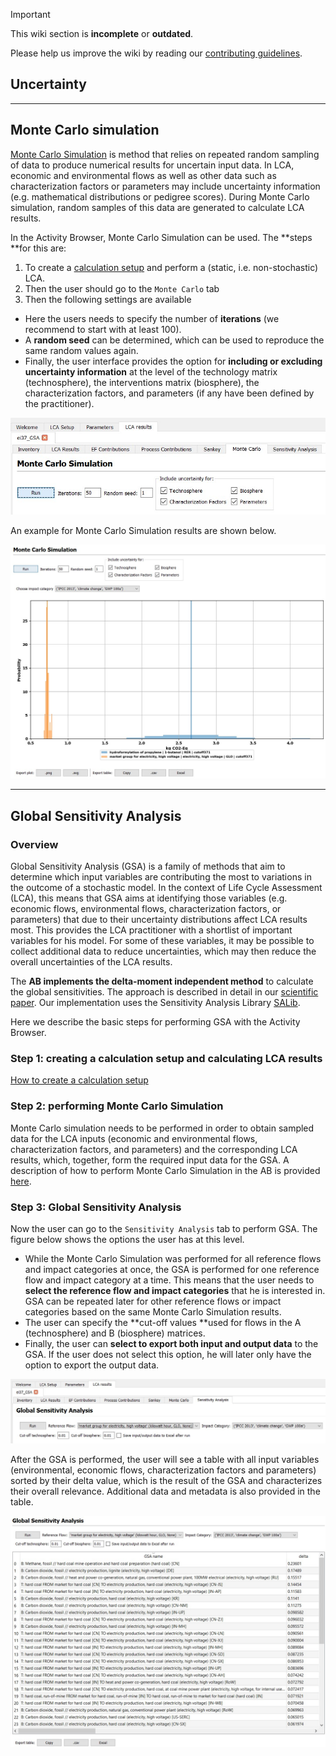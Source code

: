 > [!IMPORTANT]
> This wiki section is __incomplete__ or __outdated__.
> 
> Please help us improve the wiki by reading our
> [contributing guidelines](https://github.com/LCA-ActivityBrowser/activity-browser/blob/main/CONTRIBUTING.md#wiki).

## Uncertainty

___
## Monte Carlo simulation
[Monte Carlo Simulation](https://en.wikipedia.org/wiki/Monte_Carlo_method) is method that relies on repeated random sampling of data to produce numerical results for uncertain input data. In LCA, economic and environmental flows as well as other data such as characterization factors or parameters may include uncertainty information (e.g. mathematical distributions or pedigree scores). During Monte Carlo simulation, random samples of this data are generated to calculate LCA results. 

In the Activity Browser, Monte Carlo Simulation can be used. The **steps **for this are:
1. To create a [calculation setup](https://github.com/LCA-ActivityBrowser/activity-browser/wiki#creating-a-calculation-setup) and perform a (static, i.e. non-stochastic) LCA. 
2. Then the user should go to the `Monte Carlo` tab
3. Then the following settings are available

* Here the users needs to specify the number of **iterations** (we recommend to start with at least 100). 
* A **random seed** can be determined, which can be used to reproduce the same random values again. 
* Finally, the user interface provides the option for **including or excluding uncertainty information** at the level of the technology matrix (technosphere), the interventions matrix (biosphere), the characterization factors, and parameters (if any have been defined by the practitioner). 

![overview monte carlo setup](./assets/overview_monte_carlo_setup.jpg)

An example for Monte Carlo Simulation results are shown below.

![monte carlo results](./assets/monte_carlo_results.jpg)

___
## Global Sensitivity Analysis
### Overview
Global Sensitivity Analysis (GSA) is a family of methods that aim to determine which input variables are contributing the most to variations in the outcome of a stochastic model. In the context of Life Cycle Assessment (LCA), this means that GSA aims at identifying those variables (e.g. economic flows, environmental flows, characterization factors, or parameters) that due to their uncertainty distributions affect LCA results most. This provides the LCA practitioner with a shortlist of important variables for his model. For some of these variables, it may be possible to collect additional data to reduce uncertainties, which may then reduce the overall uncertainties of the LCA results. 
 
The **AB implements the delta-moment independent method** to calculate the global sensitivities. The approach is described in detail in our [scientific paper](https://onlinelibrary.wiley.com/doi/10.1111/jiec.13194). Our implementation uses the Sensitivity Analysis Library [SALib](https://github.com/SALib/SALib).

Here we describe the basic steps for performing GSA with the Activity Browser. 


### Step 1: creating a calculation setup and calculating LCA results
[How to create a calculation setup](https://github.com/LCA-ActivityBrowser/activity-browser/wiki#creating-a-calculation-setup)

### Step 2: performing Monte Carlo Simulation
Monte Carlo simulation needs to be performed in order to obtain sampled data for the LCA inputs (economic and environmental flows, characterization factors, and parameters) and the corresponding LCA results, which, together, form the required input data for the GSA. A description of how to perform Monte Carlo Simulation in the AB is provided [here](https://github.com/LCA-ActivityBrowser/activity-browser/wiki/Monte-Carlo-Simulation).
 
### Step 3: Global Sensitivity Analysis
Now the user can go to the `Sensitivity Analysis` tab to perform GSA. The figure below shows the options the user has at this level. 
* While the Monte Carlo Simulation was performed for all reference flows and impact categories at once, the GSA is performed for one reference flow and impact category at a time. This means that the user needs to **select the reference flow and impact categories** that he is interested in. GSA can be repeated later for other reference flows or impact categories based on the same Monte Carlo Simulation results. 
* The user can specify the **cut-off values **used for flows in the A (technosphere) and B (biosphere) matrices. 
* Finally, the user can **select to export both input and output data** to the GSA. If the user does not select this option, he will later only have the option to export the output data.

![global sensitivity analysis setup](./assets/overview_global_sensitivity_analysis_setup.jpg)

After the GSA is performed, the user will see a table with all input variables (environmental, economic flows, characterization factors and parameters) sorted by their delta value, which is the result of the GSA and characterizes their overall relevance. Additional data and metadata is also provided in the table.

![GSA results only delta](./assets/global_sensitivity_analysis_results.jpg)
